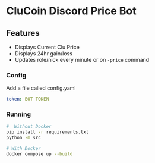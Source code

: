 # CluCoin Discord Price Bot

## Features

- Displays Current Clu Price
- Displays 24hr gain/loss
- Updates role/nick every minute or on `-price` command

### Config

Add a file called config.yaml

```yaml
token: BOT TOKEN
```

### Running

```bash
#  Without Docker
pip install -r requirements.txt
python -m src

# With Docker
docker compose up --build
```


